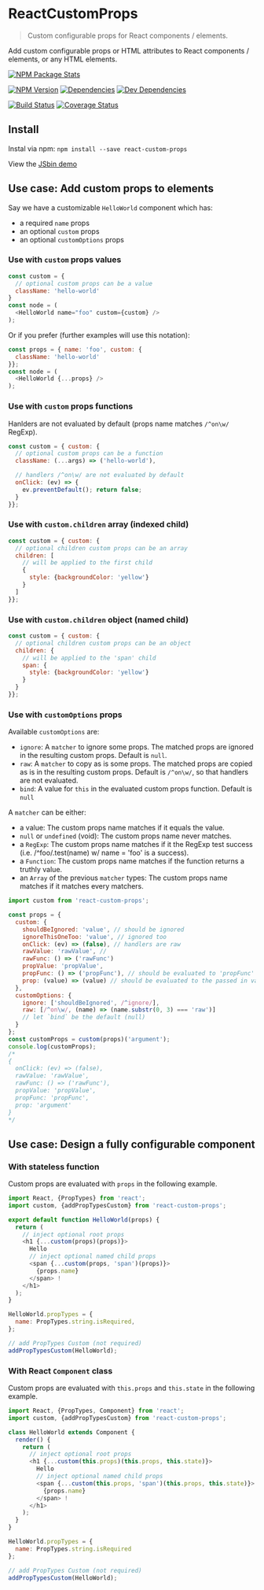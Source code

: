# ReactCustomProps
> Custom configurable props for React components / elements.

Add custom configurable props or HTML attributes to React components / elements, or any HTML elements.

[npm-url]: https://www.npmjs.org/package/react-custom-props
[npm-image]: https://nodei.co/npm/react-custom-props.svg?downloads=true&stars=true
[npm-version-image]: https://img.shields.io/npm/v/react-custom-props.svg?style=flat-square
[build-url]: https://travis-ci.org/sylvaindethier/react-custom-props
[build-image]: https://img.shields.io/travis/sylvaindethier/react-custom-props/master.svg?style=flat-square
[coverage-url]: https://coveralls.io/r/sylvaindethier/react-custom-props?branch=master
[coverage-image]: https://img.shields.io/coveralls/sylvaindethier/react-custom-props.svg?style=flat-square
[deps-image]: https://img.shields.io/david/sylvaindethier/react-custom-props.svg?style=flat-square
[deps-url]: https://david-dm.org/sylvaindethier/react-custom-props#info=dependencies
[devDeps-image]: https://img.shields.io/david/dev/sylvaindethier/react-custom-props.svg?style=flat-square
[devDeps-url]: https://david-dm.org/sylvaindethier/react-custom-props#info=devDependencies
[demo-url]: https://jsbin.com/xivuqe/edit?js,output


[![NPM Package Stats][npm-image]][npm-url]

[![NPM Version][npm-version-image]][npm-url]
[![Dependencies][deps-image]][deps-url]
[![Dev Dependencies][devDeps-image]][devDeps-url]

[![Build Status][build-image]][build-url]
[![Coverage Status][coverage-image]][coverage-url]


## Install
Instal via npm: `npm install --save react-custom-props`

View the [JSbin demo][demo-url]

## Use case: Add custom props to elements
Say we have a customizable `HelloWorld` component which has:
  * a required `name` props
  * an optional `custom` props
  * an optional `customOptions` props

### Use with `custom` props values
```javascript
const custom = {
  // optional custom props can be a value
  className: 'hello-world'
}
const node = (
  <HelloWorld name="foo" custom={custom} />
);
```
Or if you prefer (further examples will use this notation):
```javascript
const props = { name: 'foo', custom: {
  className: 'hello-world'
}};
const node = (
  <HelloWorld {...props} />
);
```

### Use with `custom` props functions
Hanlders are not evaluated by default (props name matches `/^on\w/` RegExp).
```javascript
const custom = { custom: {
  // optional custom props can be a function
  className: (...args) => ('hello-world'),

  // handlers /^on\w/ are not evaluated by default
  onClick: (ev) => {
    ev.preventDefault(); return false;
  }
}};
```

### Use with `custom.children` array (indexed child)
```javascript
const custom = { custom: {
  // optional children custom props can be an array
  children: [
    // will be applied to the first child
    {
      style: {backgroundColor: 'yellow'}
    }
  ]
}};
```

### Use with `custom.children` object (named child)
```javascript
const custom = { custom: {
  // optional children custom props can be an object
  children: {
    // will be applied to the 'span' child
    span: {
      style: {backgroundColor: 'yellow'}
    }
  }
}};
```

### Use with `customOptions` props
Available `customOptions` are:
  * `ignore`: A `matcher` to ignore some props. The matched props are ignored
in the resulting custom props.
Default is `null`.
  * `raw`: A `matcher` to copy as is some props. The matched props are copied as is
in the resulting custom props.
Default is `/^on\w/`, so that handlers are not evaluated.
  * `bind`: A value for `this` in the evaluated custom props function.
Default is `null`

A `matcher` can be either:
  * a value: The custom props name matches if it equals the value.
  * `null` or `undefined` (void): The custom props name never matches.
  * a `RegExp`: The custom props name matches if it the RegExp test success
(i.e. /^foo/.test(name) w/ name = 'foo' is a success).
  * a `Function`: The custom props name matches if the function returns
a truthly value.
  * an `Array` of the previous `matcher` types: The custom props name matches if
it matches every matchers.

```javascript
import custom from 'react-custom-props';

const props = {
  custom: {
    shouldBeIgnored: 'value', // should be ignored
    ignoreThisOneToo: 'value', // ignored too
    onClick: (ev) => (false), // handlers are raw
    rawValue: 'rawValue', //
    rawFunc: () => ('rawFunc')
    propValue: 'propValue',
    propFunc: () => ('propFunc'), // should be evaluated to 'propFunc'
    prop: (value) => (value) // should be evaluated to the passed in value
  },
  customOptions: {
    ignore: ['shouldBeIgnored', /^ignore/],
    raw: [/^on\w/, (name) => (name.substr(0, 3) === 'raw')]
    // let `bind` be the default (null)
  }
};
const customProps = custom(props)('argument');
console.log(customProps);
/*
{
  onClick: (ev) => (false),
  rawValue: 'rawValue',
  rawFunc: () => ('rawFunc'),
  propValue: 'propValue',
  propFunc: 'propFunc',
  prop: 'argument'
}
*/
```

## Use case: Design a fully configurable component

### With stateless function
Custom props are evaluated with `props` in the following example.
```javascript
import React, {PropTypes} from 'react';
import custom, {addPropTypesCustom} from 'react-custom-props';

export default function HelloWorld(props) {
  return (
    // inject optional root props
    <h1 {...custom(props)(props)}>
      Hello
      // inject optional named child props
      <span {...custom(props, 'span')(props)}>
        {props.name}
      </span> !
    </h1>
  );
}

HelloWorld.propTypes = {
  name: PropTypes.string.isRequired,
};

// add PropTypes Custom (not required)
addPropTypesCustom(HelloWorld);
```

### With React `Component` class
Custom props are evaluated with `this.props` and `this.state` in the following example.
```javascript
import React, {PropTypes, Component} from 'react';
import custom, {addPropTypesCustom} from 'react-custom-props';

class HelloWorld extends Component {
  render() {
    return (
      // inject optional root props
      <h1 {...custom(this.props)(this.props, this.state)}>
        Hello
        // inject optional named child props
        <span {...custom(this.props, 'span')(this.props, this.state)}>
          {props.name}
        </span> !
      </h1>
    );
  }
}

HelloWorld.propTypes = {
  name: PropTypes.string.isRequired
};

// add PropTypes Custom (not required)
addPropTypesCustom(HelloWorld);
```
